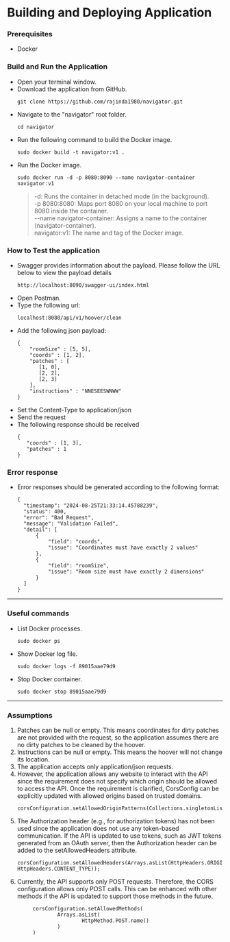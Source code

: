 # Building and Deploying Application

### Prerequisites
- Docker

### Build and Run the Application
- Open your terminal window.
- Download the application from GitHub.
  ```
  git clone https://github.com/rajinda1980/navigator.git
  ```
- Navigate to the "navigator" root folder.
  ```
  cd navigator
  ```
- Run the following command to build the Docker image.
  ```
  sudo docker build -t navigator:v1 .
  ```
- Run the Docker image.
  ```
  sudo docker run -d -p 8080:8090 --name navigator-container navigator:v1
  ```
  > -d: Runs the container in detached mode (in the background). <br>
  > -p 8080:8080: Maps port 8080 on your local machine to port 8080 inside the container. <br>
  > --name navigator-container: Assigns a name to the container (navigator-container). <br>
  > navigator:v1: The name and tag of the Docker image. <br>

### How to Test the application
- Swagger provides information about the payload. Please follow the URL below to view the payload details
  ```
  http://localhost:8090/swagger-ui/index.html
  ```
- Open Postman.
- Type the following url:
  ```
  localhost:8080/api/v1/hoover/clean
  ```
- Add the following json payload:
  ```
  { 
      "roomSize" : [5, 5],
      "coords" : [1, 2],
      "patches" : [
         [1, 0],
         [2, 2],
         [2, 3]
      ],
      "instructions" : "NNESEESWNWW"
  }
- Set the Content-Type to application/json
- Send the request
- The following response should be received
  ```
  {
     "coords" : [1, 3],
     "patches" : 1
  }
  ```

### Error response
- Error responses should be generated according to the following format:
  ```
  {
    "timestamp": "2024-08-25T21:33:14.45788239",
    "status": 400,
    "error": "Bad Request",
    "message": "Validation Failed",
    "detail": [
        {
            "field": "coords",
            "issue": "Coordinates must have exactly 2 values"
        },
        {
            "field": "roomSize",
            "issue": "Room size must have exactly 2 dimensions"
        }
    ]
  }
  ```

***
### Useful commands
- List Docker processes.
  ```
  sudo docker ps
  ```
- Show Docker log file.
  ```
  sudo docker logs -f 89015aae79d9
  ```
- Stop Docker container.
  ```
  sudo docker stop 89015aae79d9
  ```

***
### Assumptions

1. Patches can be null or empty. This means coordinates for dirty patches are not provided with the request, so the application assumes there are no dirty patches to be cleaned by the hoover.
2. Instructions can be null or empty. This means the hoover will not change its location.
3. The application accepts only application/json requests.
4. However, the application allows any website to interact with the API since the requirement does not specify which origin should be allowed to access the API. Once the requirement is clarified, CorsConfig can be explicitly updated with allowed origins based on trusted domains.
   ```
   corsConfiguration.setAllowedOriginPatterns(Collections.singletonList("*"));
   ```
5. The Authorization header (e.g., for authorization tokens) has not been used since the application does not use any token-based communication. If the API is updated to use tokens, such as JWT tokens generated from an OAuth server, then the Authorization header can be added to the setAllowedHeaders attribute.
   ```
   corsConfiguration.setAllowedHeaders(Arrays.asList(HttpHeaders.ORIGIN, HttpHeaders.CONTENT_TYPE));
   ```
6. Currently, the API supports only POST requests. Therefore, the CORS configuration allows only POST calls. This can be enhanced with other methods if the API is updated to support those methods in the future.
   ```
        corsConfiguration.setAllowedMethods(
                Arrays.asList(
                        HttpMethod.POST.name()
                )
        )
   ```